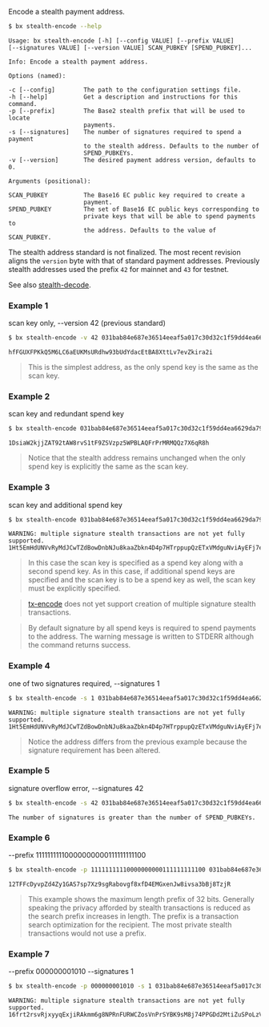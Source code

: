 Encode a stealth payment address. 
```sh
$ bx stealth-encode --help
```
```
Usage: bx stealth-encode [-h] [--config VALUE] [--prefix VALUE]          
[--signatures VALUE] [--version VALUE] SCAN_PUBKEY [SPEND_PUBKEY]...     

Info: Encode a stealth payment address.                                  

Options (named):

-c [--config]        The path to the configuration settings file.        
-h [--help]          Get a description and instructions for this command.
-p [--prefix]        The Base2 stealth prefix that will be used to locate
                     payments.                                           
-s [--signatures]    The number of signatures required to spend a payment
                     to the stealth address. Defaults to the number of   
                     SPEND_PUBKEYs.                                      
-v [--version]       The desired payment address version, defaults to 0. 

Arguments (positional):

SCAN_PUBKEY          The Base16 EC public key required to create a       
                     payment.                                            
SPEND_PUBKEY         The set of Base16 EC public keys corresponding to   
                     private keys that will be able to spend payments to 
                     the address. Defaults to the value of SCAN_PUBKEY.
```
The stealth address standard is not finalized. The most recent revision aligns the `version` byte with that of standard payment addresses. Previously stealth addresses used the prefix `42` for mainnet and `43` for testnet.

See also [stealth-decode](bx-stealth-decode).
### Example 1
scan key only, --version 42 (previous standard)
```sh
$ bx stealth-encode -v 42 031bab84e687e36514eeaf5a017c30d32c1f59dd4ea6629da7970ca374513dd006
```
```
hfFGUXFPKkQ5M6LC6aEUKMsURdhw93bUdYdacEtBA8XttLv7evZkira2i
```

> This is the simplest address, as the only spend key is the same as the scan key.

### Example 2
scan key and redundant spend key
```sh
$ bx stealth-encode 031bab84e687e36514eeaf5a017c30d32c1f59dd4ea6629da7970ca374513dd006 031bab84e687e36514eeaf5a017c30d32c1f59dd4ea6629da7970ca374513dd006
```
```
1DsiaW2kjjZAT92tAW8rvS1tF9ZSVzpz5WPBLAQFrPrMRMQQz7X6qR8h
```

> Notice that the stealth address remains unchanged when the only spend key is explicitly the same as the scan key.

### Example 3
scan key and additional spend key
```sh
$ bx stealth-encode 031bab84e687e36514eeaf5a017c30d32c1f59dd4ea6629da7970ca374513dd006 031bab84e687e36514eeaf5a017c30d32c1f59dd4ea6629da7970ca374513dd006  024c6988f8e64242a1b8f33513f5f27b9e135ad0a11433fc590816ff92a353a969
```
```
WARNING: multiple signature stealth transactions are not yet fully supported.
1Ht5EmHdUNVvRyMdJCwTZdBowDnbNJu8kaaZbkn4D4p7HTrppupQzETxVMdguNviAyEFj7e7mqKkqTncNeLdAv81Mm8jf9bzn7hBP
```

> In this case the scan key is specified as a spend key along with a second spend key. As in this case, if additional spend keys are specified and the scan key is to be a spend key as well, the scan key must be explicitly specified.

> [tx-encode](bx-tx-encode) does not yet support creation of multiple signature stealth transactions.

> By default signature by all spend keys is required to spend payments to the address. The warning message is written to STDERR although the command returns success.

### Example 4
one of two signatures required, --signatures 1
```sh
$ bx stealth-encode -s 1 031bab84e687e36514eeaf5a017c30d32c1f59dd4ea6629da7970ca374513dd006 031bab84e687e36514eeaf5a017c30d32c1f59dd4ea6629da7970ca374513dd006  024c6988f8e64242a1b8f33513f5f27b9e135ad0a11433fc590816ff92a353a969
```
```
WARNING: multiple signature stealth transactions are not yet fully supported.
1Ht5EmHdUNVvRyMdJCwTZdBowDnbNJu8kaaZbkn4D4p7HTrppupQzETxVMdguNviAyEFj7e7mqKkqTncNeLdAv81Mm8jf978insV8
```

> Notice the address differs from the previous example because the signature requirement has been altered.

### Example 5
signature overflow error, --signatures 42
```sh
$ bx stealth-encode -s 42 031bab84e687e36514eeaf5a017c30d32c1f59dd4ea6629da7970ca374513dd006 031bab84e687e36514eeaf5a017c30d32c1f59dd4ea6629da7970ca374513dd006  024c6988f8e64242a1b8f33513f5f27b9e135ad0a11433fc590816ff92a353a969
```
```
The number of signatures is greater than the number of SPEND_PUBKEYs.
```
### Example 6
--prefix 11111111110000000000111111111100
```sh
$ bx stealth-encode -p 11111111110000000000111111111100 031bab84e687e36514eeaf5a017c30d32c1f59dd4ea6629da7970ca374513dd006
```
```
12TFFcDyvpZd4Zy1GAS7sp7Xz9sgRabovgf8xfD4EMGxenJw8ivsa3bBj8TzjR
```

> This example shows the maximum length prefix of 32 bits. Generally speaking the privacy afforded by stealth transactions is reduced as the search prefix increases in length. The prefix is a transaction search optimization for the recipient. The most private stealth transactions would not use a prefix.

### Example 7
--prefix 000000001010 --signatures 1
```sh
$ bx stealth-encode -p 000000001010 -s 1 031bab84e687e36514eeaf5a017c30d32c1f59dd4ea6629da7970ca374513dd006 031bab84e687e36514eeaf5a017c30d32c1f59dd4ea6629da7970ca374513dd006  024c6988f8e64242a1b8f33513f5f27b9e135ad0a11433fc590816ff92a353a969
```
```
WARNING: multiple signature stealth transactions are not yet fully supported.
16frt2rsvRjxyyqExjiRAkmm6g8NPRnFURWCZosVnPrSYBK9sM8j74PPGDd2MtiZuSPoLzVTgQ1P5k9Xm2ExkMhFqVTQfZ8jFEqkNomZ
```